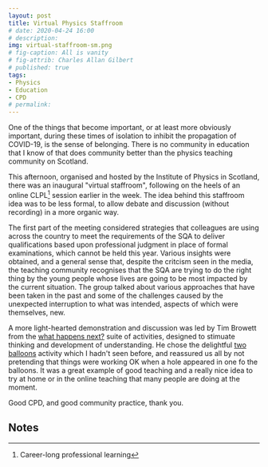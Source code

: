 ```yaml
---
layout: post
title: Virtual Physics Staffroom
# date: 2020-04-24 16:00
# description: 
img: virtual-staffroom-sm.png
# fig-caption: All is vanity
# fig-attrib: Charles Allan Gilbert
# published: true
tags:
- Physics
- Education
- CPD
# permalink:
---
```

One of the things that become important, or at least more obviously important, during these times of isolation to inhibit the propagation of COVID-19, is the sense of belonging. There is no community in education that I know of that does community better than the physics teaching community on Scotland.

This afternoon, organised and hosted by the Institute of Physics in Scotland, there was an inaugural "virtual staffroom", following on the heels of an online CLPL[^1] session earlier in the week. The idea behind this staffroom idea was to be less formal, to allow debate and discussion (without recording) in a more organic way.

The first part of the meeting considered strategies that colleagues are using across the country to meet the requirements of the SQA to deliver qualifications based upon professional judgment in place of formal examinations, which cannot be held this year. Various insights were obtained, and a general sense that, despite the critcism seen in the media, the teaching community recognises that the SQA are trying to do the right thing by the young people whose lives are going to be most impacted by the current situation. The group talked about various approaches that have been taken in the past and some of the challenges caused by the unexpected interruption to what was intended, aspects of which were themselves, new.

A more light-hearted demonstration and discussion was led by Tim Browett from the [what happens next?](https://iopscience.iop.org/journal/0031-9120/page/What-happens-next) suite of activities, designed to stimuate thinking and development of understanding. He chose the delightful [two balloons](https://iopscience.iop.org/article/10.1088/1361-6552/aadc1b/pdf) activity which I hadn't seen before, and reassured us all by not pretending that things were working OK when a hole appeared in one fo the balloons. It was a great example of good teaching and a really nice idea to try at home or in the online teaching that many people are doing at the moment.

Good CPD, and good community practice, thank you.

## Notes
[^1]: Career-long professional learning